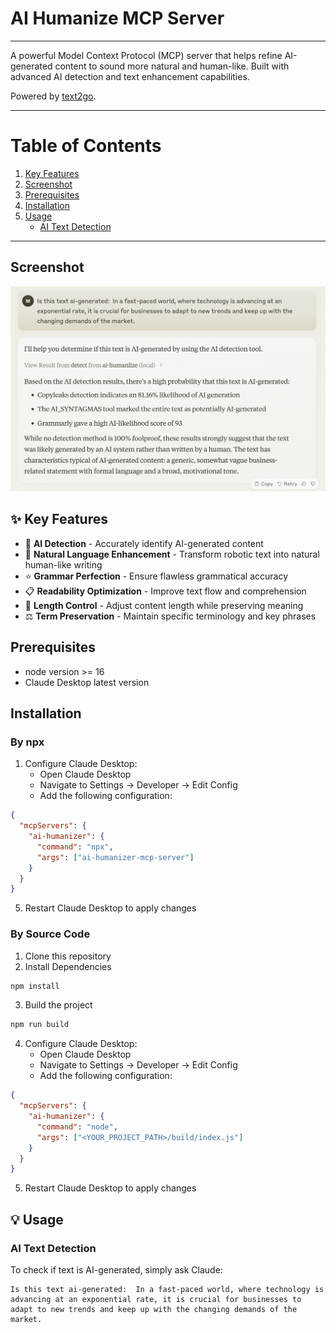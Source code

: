 # AI Humanize MCP Server
---
A powerful Model Context Protocol (MCP) server that helps refine AI-generated content to sound more natural and human-like. Built with advanced AI detection and text enhancement capabilities.

Powered by [text2go](https://text2go.ai).

---
# Table of Contents
1. [Key Features](#-key-features)
2. [Screenshot](#screenshot)
3. [Prerequisites](#prerequisites)
4. [Installation](#installation)
5. [Usage](#-usage)
   - [AI Text Detection](#ai-text-detection)

---
## Screenshot

![screenshot](./image/screenshot.png)

## ✨ Key Features

- 🤖 **AI Detection** - Accurately identify AI-generated content
- 👤 **Natural Language Enhancement** - Transform robotic text into natural human-like writing
- ⭐ **Grammar Perfection** - Ensure flawless grammatical accuracy
- 📋 **Readability Optimization** - Improve text flow and comprehension
- 📏 **Length Control** - Adjust content length while preserving meaning
- ⚖️ **Term Preservation** - Maintain specific terminology and key phrases


## Prerequisites
- node version >= 16
- Claude Desktop latest version

## Installation
### By npx
1. Configure Claude Desktop:
   - Open Claude Desktop
   - Navigate to Settings → Developer → Edit Config
   - Add the following configuration:
```json
{
  "mcpServers": {
    "ai-humanizer": {
      "command": "npx",
      "args": ["ai-humanizer-mcp-server"]
    }
  }
}
```
5. Restart Claude Desktop to apply changes

### By Source Code
1. Clone this repository
2. Install Dependencies
```bash
npm install
```
3. Build the project
```bash
npm run build
```
4. Configure Claude Desktop:
   - Open Claude Desktop
   - Navigate to Settings → Developer → Edit Config
   - Add the following configuration:
```json
{
  "mcpServers": {
    "ai-humanizer": {
      "command": "node",
      "args": ["<YOUR_PROJECT_PATH>/build/index.js"]
    }
  }
}
```
5. Restart Claude Desktop to apply changes


## 💡 Usage

### AI Text Detection

To check if text is AI-generated, simply ask Claude:

```text
Is this text ai-generated:  In a fast-paced world, where technology is advancing at an exponential rate, it is crucial for businesses to adapt to new trends and keep up with the changing demands of the market.
```